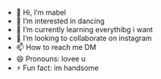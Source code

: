 - 👋 Hi, I’m mabel
- 👀 I’m interested in dancing 
- 🌱 I’m currently learning everythibg i want
- 💞️ I’m looking to collaborate on instagram
- 📫 How to reach me DM
- 😄 Pronouns: lovee u
- ⚡ Fun fact: im handsome

<!---
mabelvinn/mabelvinn is a ✨ special ✨ repository because its `README.md` (this file) appears on your GitHub profile.
You can click the Preview link to take a look at your changes.
--->
